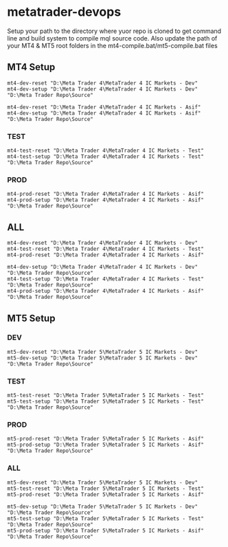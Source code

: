 # metatrader-devops

Setup your path to the directory where yuor repo is cloned to get command line and build system to compile
mql source code. Also update the path of your MT4 & MT5 root folders in the mt4-compile.bat/mt5-compile.bat files

## MT4 Setup

    mt4-dev-reset "D:\Meta Trader 4\MetaTrader 4 IC Markets - Dev"
    mt4-dev-setup "D:\Meta Trader 4\MetaTrader 4 IC Markets - Dev" "D:\Meta Trader Repo\Source"

    mt4-dev-reset "D:\Meta Trader 4\MetaTrader 4 IC Markets - Asif"
    mt4-dev-setup "D:\Meta Trader 4\MetaTrader 4 IC Markets - Asif" "D:\Meta Trader Repo\Source"

### TEST

    mt4-test-reset "D:\Meta Trader 4\MetaTrader 4 IC Markets - Test"
    mt4-test-setup "D:\Meta Trader 4\MetaTrader 4 IC Markets - Test" "D:\Meta Trader Repo\Source"

### PROD

    mt4-prod-reset "D:\Meta Trader 4\MetaTrader 4 IC Markets - Asif"
    mt4-prod-setup "D:\Meta Trader 4\MetaTrader 4 IC Markets - Asif" "D:\Meta Trader Repo\Source"

## ALL

    mt4-dev-reset "D:\Meta Trader 4\MetaTrader 4 IC Markets - Dev"
    mt4-test-reset "D:\Meta Trader 4\MetaTrader 4 IC Markets - Test"
    mt4-prod-reset "D:\Meta Trader 4\MetaTrader 4 IC Markets - Asif"

    mt4-dev-setup "D:\Meta Trader 4\MetaTrader 4 IC Markets - Dev" "D:\Meta Trader Repo\Source"
    mt4-test-setup "D:\Meta Trader 4\MetaTrader 4 IC Markets - Test" "D:\Meta Trader Repo\Source"
    mt4-prod-setup "D:\Meta Trader 4\MetaTrader 4 IC Markets - Asif" "D:\Meta Trader Repo\Source"

## MT5 Setup

### DEV

    mt5-dev-reset "D:\Meta Trader 5\MetaTrader 5 IC Markets - Dev"
    mt5-dev-setup "D:\Meta Trader 5\MetaTrader 5 IC Markets - Dev" "D:\Meta Trader Repo\Source"

### TEST

    mt5-test-reset "D:\Meta Trader 5\MetaTrader 5 IC Markets - Test"
    mt5-test-setup "D:\Meta Trader 5\MetaTrader 5 IC Markets - Test" "D:\Meta Trader Repo\Source"

### PROD

    mt5-prod-reset "D:\Meta Trader 5\MetaTrader 5 IC Markets - Asif"
    mt5-prod-setup "D:\Meta Trader 5\MetaTrader 5 IC Markets - Asif" "D:\Meta Trader Repo\Source"

### ALL

    mt5-dev-reset "D:\Meta Trader 5\MetaTrader 5 IC Markets - Dev"
    mt5-test-reset "D:\Meta Trader 5\MetaTrader 5 IC Markets - Test"
    mt5-prod-reset "D:\Meta Trader 5\MetaTrader 5 IC Markets - Asif"

    mt5-dev-setup "D:\Meta Trader 5\MetaTrader 5 IC Markets - Dev" "D:\Meta Trader Repo\Source"
    mt5-test-setup "D:\Meta Trader 5\MetaTrader 5 IC Markets - Test" "D:\Meta Trader Repo\Source"
    mt5-prod-setup "D:\Meta Trader 5\MetaTrader 5 IC Markets - Asif" "D:\Meta Trader Repo\Source"
